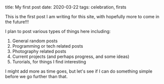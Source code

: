 title: My first post
date: 2020-03-22
tags: celebration, firsts

This is the first post I am writing for this site, with hopefully more to come in the future!!!

I plan to post various types of things here including:

1. General random posts
2. Programming or tech related posts
3. Photography related posts
4. Current projects (and perhaps progress, and some ideas)
5. Turorials, for things I find interesting

I might add more as time goes, but let's see if I can do something simple before we go further than that.

